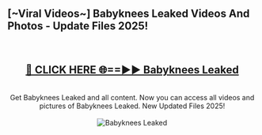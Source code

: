 <h2>[~Viral Videos~] Babyknees Leaked Videos And Photos - Update Files 2025!</h2>
<br>
<div align="center">
<h2><a href="https://top-ai-tools.click/QrbHav" rel="nofollow">🔴 CLICK HERE 🌐==►► Babyknees Leaked</a></h2>
<br>
Get Babyknees Leaked and all content. Now you can access all videos and pictures of Babyknees Leaked. New Updated Files 2025!
<br>
<br>
<a href="https://top-ai-tools.click/QrbHav" rel="nofollow" data-target="animated-image.originalLink"><img src="https://i.ibb.co.com/WyWwxjT/player-gif2.gif" alt="Babyknees Leaked" style="max-width: 100%; display: inline-block;" data-target="animated-image.originalImage"></a>
</div>
<br>